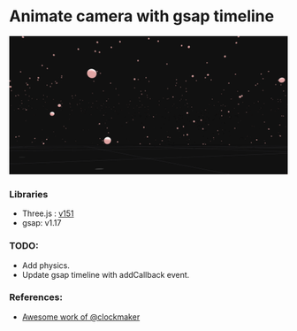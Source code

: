 # Animate camera with gsap timeline

![screenshot](src/assets/screenshot.png)

### Libraries

* Three.js : [v151](https://unpkg.com/browse/three@0.151.3/)
* gsap: v1.17

### TODO:
* Add physics.
* Update gsap timeline with addCallback event.

### References:
* [Awesome work of @clockmaker](https://codepen.io/clockmaker/pen/JdJmrP)
